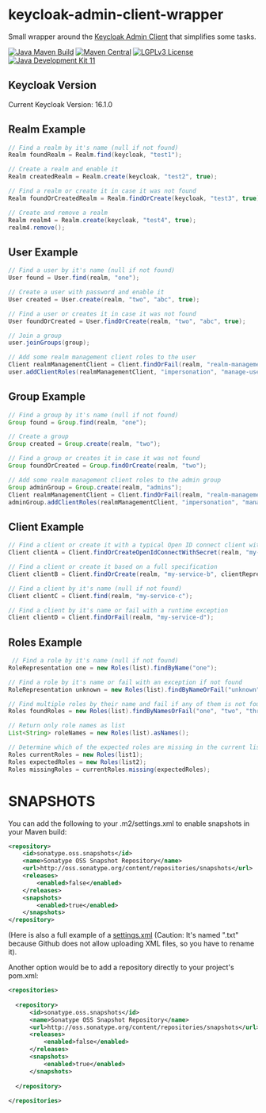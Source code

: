 # keycloak-admin-client-wrapper
Small wrapper around the [Keycloak Admin Client](https://www.keycloak.org/keycloak-admin-client/index.html) that simplifies some tasks.

[![Java Maven Build](https://github.com/fuinorg/keycloak-admin-client-wrapper/actions/workflows/maven.yml/badge.svg)](https://github.com/fuinorg/keycloak-admin-client-wrapper/actions/workflows/maven.yml)
[![Maven Central](https://maven-badges.herokuapp.com/maven-central/org.fuin/keycloak-admin-client-wrapper/badge.svg)](https://maven-badges.herokuapp.com/maven-central/org.fuin/keycloak-admin-client-wrapper/)
[![LGPLv3 License](http://img.shields.io/badge/license-LGPLv3-blue.svg)](https://www.gnu.org/licenses/lgpl.html)
[![Java Development Kit 11](https://img.shields.io/badge/JDK-11-green.svg)](https://openjdk.java.net/projects/jdk/11/)

## Keycloak Version
Current Keycloak Version: 16.1.0

## Realm Example

```Java
// Find a realm by it's name (null if not found)
Realm foundRealm = Realm.find(keycloak, "test1");

// Create a realm and enable it
Realm createdRealm = Realm.create(keycloak, "test2", true);

// Find a realm or create it in case it was not found
Realm foundOrCreatedRealm = Realm.findOrCreate(keycloak, "test3", true);

// Create and remove a realm
Realm realm4 = Realm.create(keycloak, "test4", true);
realm4.remove();
```

## User Example

```Java
// Find a user by it's name (null if not found)
User found = User.find(realm, "one");

// Create a user with password and enable it
User created = User.create(realm, "two", "abc", true);

// Find a user or creates it in case it was not found
User foundOrCreated = User.findOrCreate(realm, "two", "abc", true);

// Join a group
user.joinGroups(group);

// Add some realm management client roles to the user
Client realmManagementClient = Client.findOrFail(realm, "realm-management");
user.addClientRoles(realmManagementClient, "impersonation", "manage-users", "view-users");

```

## Group Example

```Java
// Find a group by it's name (null if not found)
Group found = Group.find(realm, "one");

// Create a group
Group created = Group.create(realm, "two");

// Find a group or creates it in case it was not found
Group foundOrCreated = Group.findOrCreate(realm, "two");

// Add some realm management client roles to the admin group
Group adminGroup = Group.create(realm, "admins");
Client realmManagementClient = Client.findOrFail(realm, "realm-management");
adminGroup.addClientRoles(realmManagementClient, "impersonation", "manage-users", "view-users");

```

## Client Example

```Java
// Find a client or create it with a typical Open ID connect client with client secret and redirect URI 
Client clientA = Client.findOrCreateOpenIdConnectWithSecret(realm, "my-service-a", "abc", "http://localhost:8080/api");

// Find a client or create it based on a full specification
Client clientB = Client.findOrCreate(realm, "my-service-b", clientRepresentation);

// Find a client by it's name (null if not found)
Client clientC = Client.find(realm, "my-service-c");

// Find a client by it's name or fail with a runtime exception
Client clientD = Client.findOrFail(realm, "my-service-d");
```

## Roles Example

```Java
 // Find a role by it's name (null if not found)
RoleRepresentation one = new Roles(list).findByName("one");

// Find a role by it's name or fail with an exception if not found
RoleRepresentation unknown = new Roles(list).findByNameOrFail("unknown");

// Find multiple roles by their name and fail if any of them is not found
Roles foundRoles = new Roles(list).findByNamesOrFail("one", "two", "three");

// Return only role names as list
List<String> roleNames = new Roles(list).asNames();

// Determine which of the expected roles are missing in the current list
Roles currentRoles = new Roles(list1);
Roles expectedRoles = new Roles(list2);
Roles missingRoles = currentRoles.missing(expectedRoles);
```

# SNAPSHOTS

You can add the following to your .m2/settings.xml to enable snapshots in your Maven build:

```xml
<repository>
    <id>sonatype.oss.snapshots</id>
    <name>Sonatype OSS Snapshot Repository</name>
    <url>http://oss.sonatype.org/content/repositories/snapshots</url>
    <releases>
        <enabled>false</enabled>
    </releases>
    <snapshots>
        <enabled>true</enabled>
    </snapshots>
</repository>
```
(Here is also a full example of a [settings.xml](https://github.com/fuinorg/keycloak-admin-client-wrapper/files/4908457/settings.xml.txt) (Caution: It's named ".txt" because Github does not allow uploading XML files, so you have to rename it).

Another option would be to add a repository directly to your project's pom.xml:

```xml
<repositories>
 
  <repository>
      <id>sonatype.oss.snapshots</id>
      <name>Sonatype OSS Snapshot Repository</name>
      <url>http://oss.sonatype.org/content/repositories/snapshots</url>
      <releases>
          <enabled>false</enabled>
      </releases>
      <snapshots>
          <enabled>true</enabled>
      </snapshots>
   
  </repository>
 
</repositories>

```



